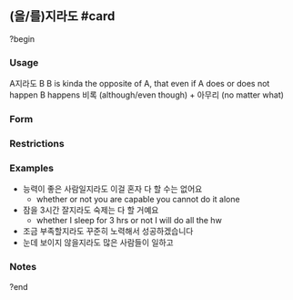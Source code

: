 ## (을/를)지라도 #card
?begin
### Usage
A지라도 B
B is kinda the opposite of A, that even if A does or does not happen B happens
비록 (although/even though) + 아무리 (no matter what)
### Form
### Restrictions
### Examples
* 능력이 좋은 사람일지라도 이걸 혼자 다 할 수는 없어요
	* whether or not you are capable you cannot do it alone
* 잠을 3시간 잘지라도 숙제는 다 할 거예요
	* whether I sleep for 3 hrs or not I will do all the hw
* 조금 부족할지라도 꾸준히 노력해서 성공하겠습니다
* 눈데 보이지 않을지라도 많은 사람들이 일하고
### Notes
?end
